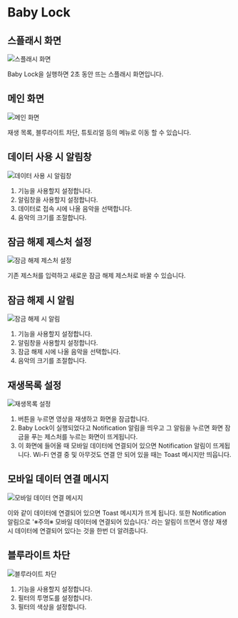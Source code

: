 # Baby Lock

## 스플래시 화면

![스플래시 화면](images/1)

Baby Lock을 실행하면 2초 동안 뜨는 스플래시 화면입니다.

## 메인 화면

![메인 화면](images/2)

재생 목록, 블루라이트 차단, 튜토리얼 등의 메뉴로 이동 할 수 있습니다.

## 데이터 사용 시 알림창

![데이터 사용 시 알림창](images/3)

1. 기능을 사용할지 설정합니다.
2. 알림창을 사용할지 설정합니다.
3. 데이터로 접속 시에 나올 음악을 선택합니다.
4. 음악의 크기를 조절합니다.

## 잠금 해제 제스처 설정

![잠금 해제 제스처 설정](images/4)

기존 제스처를 입력하고 새로운 잠금 해제 제스처로 바꿀 수 있습니다.

## 잠금 해제 시 알림

![잠금 해제 시 알림](images/5)

1. 기능을 사용할지 설정합니다.
2. 알림창을 사용할지 설정합니다.
3. 잠금 해제 시에 나올 음악을 선택합니다.
4. 음악의 크기를 조절합니다.

## 재생목록 설정

![재생목록 설정](images/6)

1. 버튼을 누르면 영상을 재생하고 화면을 잠금합니다.
2. Baby Lock이 실행되었다고 Notification 알림을 띄우고 그 알림을 누르면 화면 잠금을 푸는 제스처를 누르는 화면이 뜨게됩니다.
3. 이 화면에 들어올 때 모바일 데이터에 연결되어 있으면 Notification 알림이 뜨게됩니다. Wi-Fi 연결 중 및 아무것도 연결 안 되어 있을 때는 Toast 메시지만 띄웁니다.

## 모바일 데이터 연결 메시지

![모바일 데이터 연결 메시지](images/7)

이와 같이 데이터에 연결되어 있으면 Toast 메시지가 뜨게 됩니다. 또한 Notification 알림으로 '※주의※ 모바일 데이터에 연결되어 있습니다.' 라는 알림이 뜨면서 영상 재생 시 데이터에 연결되어 있다는 것을 한번 더 알려줍니다.

## 블루라이트 차단

![블루라이트 차단](images/8)

1. 기능을 사용할지 설정합니다.
2. 필터의 투명도를 설정합니다.
3. 필터의 색상을 설정합니다.
